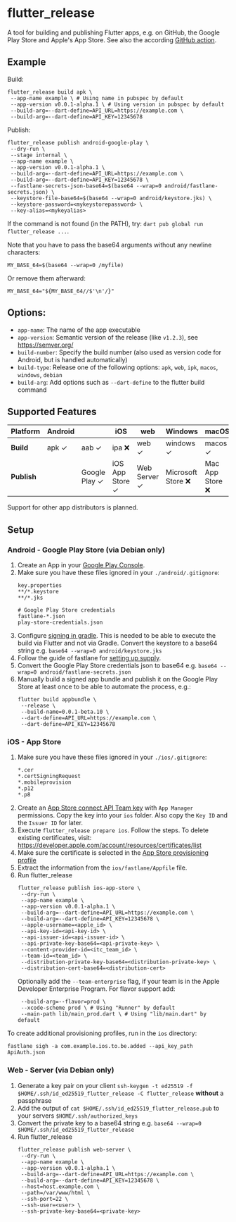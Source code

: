 # flutter_release

A tool for building and publishing Flutter apps, e.g. on GitHub, the Google Play Store and Apple's App Store.
See also the according [GitHub action](https://github.com/marketplace/actions/flutter-release-action).

## Example

Build:

```shell
flutter_release build apk \
 --app-name example \ # Using name in pubspec by default
 --app-version v0.0.1-alpha.1 \ # Using version in pubspec by default
 --build-arg=--dart-define=API_URL=https://example.com \
 --build-arg=--dart-define=API_KEY=12345678
```

Publish:

```shell
flutter_release publish android-google-play \
 --dry-run \
 --stage internal \
 --app-name example \
 --app-version v0.0.1-alpha.1 \
 --build-arg=--dart-define=API_URL=https://example.com \
 --build-arg=--dart-define=API_KEY=12345678 \
 --fastlane-secrets-json-base64=$(base64 --wrap=0 android/fastlane-secrets.json) \
 --keystore-file-base64=$(base64 --wrap=0 android/keystore.jks) \
 --keystore-password=<mykeystorepassword> \
 --key-alias=<mykeyalias>
```

If the command is not found (in the PATH), try: `dart pub global run flutter_release ...`.

Note that you have to pass the base64 arguments without any newline characters:

```shell
MY_BASE_64=$(base64 --wrap=0 /myfile)
```

Or remove them afterward:

```shell
MY_BASE_64="${MY_BASE_64//$'\n'/}"
```

## Options:

- `app-name`: The name of the app executable
- `app-version`: Semantic version of the release (like `v1.2.3`), see https://semver.org/
- `build-number`: Specify the build number (also used as version code for Android, but is handled automatically)
- `build-type`: Release one of the following options: `apk`, `web`, `ipk`, `macos`, `windows`, `debian`
- `build-arg`: Add options such as `--dart-define` to the flutter build command

## Supported Features

| Platform    | Android |               | iOS             | web          | Windows           | macOS           | Linux   |          |
|-------------|---------|---------------|-----------------|--------------|-------------------|-----------------|---------|----------|
| **Build**   | apk ✓   | aab ✓         | ipa ❌           | web ✓        | windows ✓         | macos ✓         | linux ✓ | debian ✓ |
| **Publish** |         | Google Play ✓ | iOS App Store ✓ | Web Server ✓ | Microsoft Store ❌ | Mac App Store ❌ | Snap ❌  | Ubuntu ❌ |

Support for other app distributors is planned.

## Setup

### Android - Google Play Store (via Debian only)

1. Create an App in your [Google Play Console](https://play.google.com/console).
2. Make sure you have these files ignored in your `./android/.gitignore`:
   ```
   key.properties
   **/*.keystore
   **/*.jks

   # Google Play Store credentials
   fastlane-*.json
   play-store-credentials.json
   ```
3. Configure [signing in gradle](https://docs.flutter.dev/deployment/android#configure-signing-in-gradle).
   This is needed to be able to execute the build via Flutter and not via Gradle.
   Convert the keystore to a base64 string e.g. `base64 --wrap=0 android/keystore.jks`
4. Follow the guide of fastlane
   for [setting up supply](https://docs.fastlane.tools/getting-started/android/setup/#setting-up-supply).
5. Convert the Google Play Store credentials json to base64 e.g. `base64 --wrap=0 android/fastlane-secrets.json`
6. Manually build a signed app bundle and publish it on the Google Play Store at least once to be able to automate the
   process, e.g.:
   ```
   flutter build appbundle \
    --release \
    --build-name=0.0.1-beta.10 \
    --dart-define=API_URL=https://example.com \
    --dart-define=API_KEY=12345678
   ```

### iOS - App Store

1. Make sure you have these files ignored in your `./ios/.gitignore`:
   ```
   *.cer
   *.certSigningRequest
   *.mobileprovision
   *.p12
   *.p8
   ```
2. Create an [App Store connect API Team key](https://appstoreconnect.apple.com/access/integrations/api) with `App Manager` permissions.
   Copy the key into your `ios` folder. Also copy the `Key ID` and the `Issuer ID` for later.
3. Execute `flutter_release prepare ios`. Follow the steps.
   To delete existing certificates, visit: https://developer.apple.com/account/resources/certificates/list
4. Make sure the certificate is selected in the [App Store provisioning profile](https://developer.apple.com/account/resources/profiles/list)
5. Extract the information from the `ios/fastlane/Appfile` file.
6. Run flutter_release
   ```shell
   flutter_release publish ios-app-store \
    --dry-run \
    --app-name example \
    --app-version v0.0.1-alpha.1 \
    --build-arg=--dart-define=API_URL=https://example.com \
    --build-arg=--dart-define=API_KEY=12345678 \
    --apple-username=<apple_id> \
    --api-key-id=<api-key-id> \
    --api-issuer-id=<api-issuer-id> \
    --api-private-key-base64=<api-private-key> \
    --content-provider-id=<itc_team_id> \
    --team-id=<team_id> \
    --distribution-private-key-base64=<distribution-private-key> \
    --distribution-cert-base64=<distribution-cert>
   ```
   Optionally add the `--team-enterprise` flag, if your team is in the Apple Developer Enterprise Program.
   For flavor support add:
   ```shell
    --build-arg=--flavor=prod \
    --xcode-scheme prod \ # Using "Runner" by default
    --main-path lib/main_prod.dart \ # Using "lib/main.dart" by default
   ```

To create additional provisioning profiles, run in the `ios` directory:
```
fastlane sigh -a com.example.ios.to.be.added --api_key_path ApiAuth.json
```

### Web - Server (via Debian only)

1. Generate a key pair on your client `ssh-keygen -t ed25519 -f $HOME/.ssh/id_ed25519_flutter_release -C flutter_release` **without** a passphrase
2. Add the output of `cat $HOME/.ssh/id_ed25519_flutter_release.pub` to your servers `$HOME/.ssh/authorized_keys`
3. Convert the private key to a base64 string e.g. `base64 --wrap=0 $HOME/.ssh/id_ed25519_flutter_release`
4. Run flutter_release 
   ```shell
   flutter_release publish web-server \
    --dry-run \
    --app-name example \
    --app-version v0.0.1-alpha.1 \
    --build-arg=--dart-define=API_URL=https://example.com \
    --build-arg=--dart-define=API_KEY=12345678 \
    --host=host.example.com \
    --path=/var/www/html \
    --ssh-port=22 \
    --ssh-user=<user> \
    --ssh-private-key-base64=<private-key>
   ```

